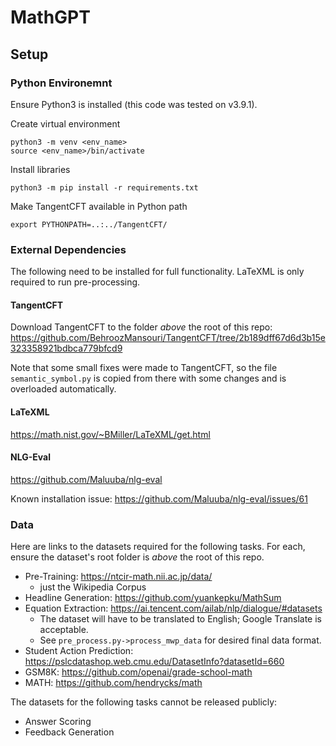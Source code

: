 # MathGPT

## Setup

### Python Environemnt
Ensure Python3 is installed (this code was tested on v3.9.1).

Create virtual environment
```
python3 -m venv <env_name>
source <env_name>/bin/activate
```

Install libraries
```
python3 -m pip install -r requirements.txt
```

Make TangentCFT available in Python path
```
export PYTHONPATH=..:../TangentCFT/
```

### External Dependencies

The following need to be installed for full functionality. LaTeXML is only required to run pre-processing.

#### TangentCFT
Download TangentCFT to the folder *above* the root of this repo: https://github.com/BehroozMansouri/TangentCFT/tree/2b189dff67d6d3b15e323358921bdbca779bfcd9

Note that some small fixes were made to TangentCFT, so the file `semantic_symbol.py` is copied from there with some changes and is overloaded automatically.

#### LaTeXML
https://math.nist.gov/~BMiller/LaTeXML/get.html

#### NLG-Eval
https://github.com/Maluuba/nlg-eval

Known installation issue: https://github.com/Maluuba/nlg-eval/issues/61

### Data

Here are links to the datasets required for the following tasks. For each, ensure the dataset's root folder is *above* the root of this repo.

- Pre-Training: https://ntcir-math.nii.ac.jp/data/ 
    - just the Wikipedia Corpus
- Headline Generation: https://github.com/yuankepku/MathSum
- Equation Extraction: https://ai.tencent.com/ailab/nlp/dialogue/#datasets
    - The dataset will have to be translated to English; Google Translate is acceptable.
    - See `pre_process.py->process_mwp_data` for desired final data format.
- Student Action Prediction: https://pslcdatashop.web.cmu.edu/DatasetInfo?datasetId=660
- GSM8K: https://github.com/openai/grade-school-math
- MATH: https://github.com/hendrycks/math

The datasets for the following tasks cannot be released publicly:
- Answer Scoring
- Feedback Generation
